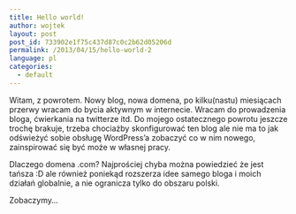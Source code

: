 ```yaml
---
title: Hello world!
author: wojtek
layout: post
post_id: 733902e1f75c437d87c0c2b62d05206d
permalink: /2013/04/15/hello-world-2
language: pl
categories:
  - default
---
```


Witam, z powrotem. Nowy blog, nowa domena, po kilku(nastu) miesiącach przerwy wracam do bycia aktywnym w internecie. Wracam do prowadzenia bloga, ćwierkania na twitterze itd. Do mojego ostatecznego powrotu jeszcze trochę brakuje, trzeba chociażby skonfigurować ten blog ale nie ma to jak odświeżyć sobie obsługę WordPress’a zobaczyć co w nim nowego, zainspirować się być może w własnej pracy.

Dlaczego domena .com? Najprościej chyba można powiedzieć że jest tańsza :D ale również poniekąd rozszerza idee samego bloga i moich działań globalnie, a nie ogranicza tylko do obszaru polski.

Zobaczymy…
